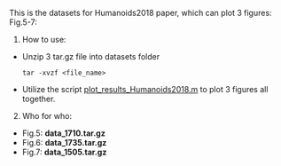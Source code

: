 This is the datasets for Humanoids2018 paper, which can plot 3 figures: Fig.5-7:

1. How to use:
  - Unzip 3 tar.gz file into datasets folder 
	```
	tar -xvzf <file_name>
	```
  - Utilize the script [plot_results_Humanoids2018.m](https://github.com/robotology/skeleton3D/blob/master/matlab/plot_results_Humanoids2018.m) to plot 3 figures all together.

2. Who for who:
  - Fig.5: **data_1710.tar.gz**
  - Fig.6: **data_1735.tar.gz**
  - Fig.7: **data_1505.tar.gz**
